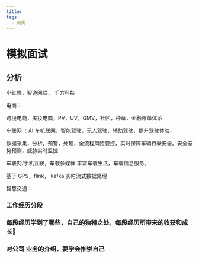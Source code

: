 ```yaml
---
title:
tags:
  - 简历
---
```

# 模拟面试

## 分析

小红唇，智道网联， 千方科技

电商：

跨境电商，美妆电商，PV，UV，GMV，社区，种草，金融账单体系

车联网 ：AI 车机联网，智能驾驶，无人驾驶，辅助驾驶，提升驾驶体验，

数据采集，分析，预警，处理，全流程风险管控，实时保障车辆行驶安全。安全态势预测，威胁实时监控

车联网/手机互联，车载多媒体 丰富车载生活，车载信息服务。

基于 GPS，flink， kafka 实时流式数据处理

智慧交通：



### 工作经历分段



### 每段经历学到了哪些，自己的独特之处，每段经历所带来的收获和成长

### 对公司 业务的介绍，要学会推崇自己



